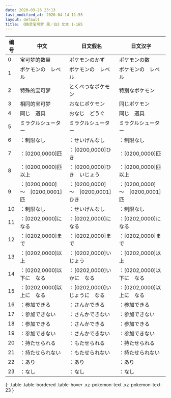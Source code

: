 ```yaml
---
date: 2020-03-26 23:13
last_modified_at: 2020-04-14 11:55
layout: default
title: 《精灵宝可梦 黑／白》文本 1-165
---
```

| 编号 | 中文 | 日文假名 | 日文汉字 |
| ---- | ---- | ---- | --- |
| 0 | 宝可梦的数量 | ポケモンのかず | ポケモンの数 |
| 1 | ポケモンの　レベル | ポケモンの　レベル | ポケモンの　レベル |
| 2 | 特殊的宝可梦 | とくべつなポケモン | 特別なポケモン |
| 3 | 相同的宝可梦 | おなじポケモン | 同じポケモン |
| 4 | 同じ　道具 | おなじ　どうぐ | 同じ　道具 |
| 5 | ミラクルシューター | ミラクルシューター | ミラクルシューター |
| 6 | ：制限なし | ：せいげんなし | ：制限なし |
| 7 | ：[0200,0000]匹 | ：[0200,0000]ひき | ：[0200,0000]匹 |
| 8 | ：[0200,0000]匹　以上 | ：[0200,0000]ひき　いじょう | ：[0200,0000]匹　以上 |
| 9 | ：[0200,0000]　～　[0200,0001]匹 | ：[0200,0000]　～　[0200,0001]ひき | ：[0200,0000]　～　[0200,0001]匹 |
| 10 | ：制限なし | ：せいげんなし | ：制限なし |
| 11 | ：[0202,0000]になる | ：[0202,0000]になる | ：[0202,0000]になる |
| 12 | ：[0202,0000]まで | ：[0202,0000]まで | ：[0202,0000]まで |
| 13 | ：[0202,0000]以上 | ：[0202,0000]いじょう | ：[0202,0000]以上 |
| 14 | ：[0202,0000]以下に　なる | ：[0202,0000]いかに　なる | ：[0202,0000]以下に　なる |
| 15 | ：[0202,0000]以上に　なる | ：[0202,0000]いじょうに　なる | ：[0202,0000]以上に　なる |
| 16 | ：参加できる | ：さんかできる | ：参加できる |
| 17 | ：参加できない | ：さんかできない | ：参加できない |
| 18 | ：参加できる | ：さんかできる | ：参加できる |
| 19 | ：参加できない | ：さんかできない | ：参加できない |
| 20 | ：持たせられる | ：もたせられる | ：持たせられる |
| 21 | ：持たせられない | ：もたせられない | ：持たせられない |
| 22 | ：あり | ：あり | ：あり |
| 23 | ：なし | ：なし | ：なし |
{: .table .table-bordered .table-hover .xz-pokemon-text .xz-pokemon-text-23 }